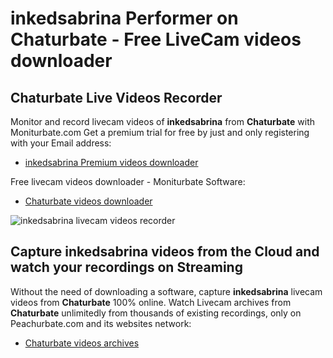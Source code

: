# inkedsabrina Performer on Chaturbate - Free LiveCam videos downloader

## Chaturbate Live Videos Recorder

Monitor and record livecam videos of **inkedsabrina** from **Chaturbate** with Moniturbate.com
Get a premium trial for free by just and only registering with your Email address:
* [inkedsabrina Premium videos downloader](https://moniturbate.com/request-demo-licence-key.html)

Free livecam videos downloader - Moniturbate Software:
* [Chaturbate videos downloader](https://moniturbate.com/moniturbate-download-software.html)

![inkedsabrina livecam videos recorder](https://peachurnet.com/templates/moniturbate-software.png)


## Capture inkedsabrina videos from the Cloud and watch your recordings on Streaming

Without the need of downloading a software, capture **inkedsabrina** livecam videos from **Chaturbate** 100% online.
Watch Livecam archives from **Chaturbate** unlimitedly from thousands of existing recordings, only on Peachurbate.com and its websites network:
* [Chaturbate videos archives](https://peachurnet.com/)
